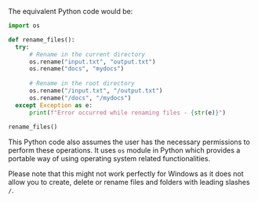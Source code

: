  The equivalent Python code would be:

```python
import os

def rename_files():
  try:
      # Rename in the current directory
      os.rename("input.txt", "output.txt")
      os.rename("docs", "mydocs")
      
      # Rename in the root directory
      os.rename("/input.txt", "/output.txt")
      os.rename("/docs", "/mydocs")
  except Exception as e:
      print(f"Error occurred while renaming files - {str(e)}")
      
rename_files()
```

This Python code also assumes the user has the necessary permissions to perform these operations. It uses `os` module in Python which provides a portable way of using operating system related functionalities. 

Please note that this might not work perfectly for Windows as it does not allow you to create, delete or rename files and folders with leading slashes `/`.
